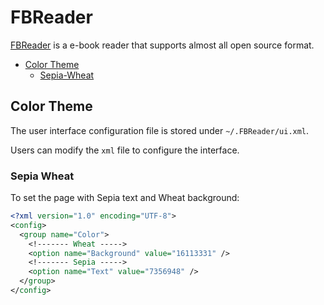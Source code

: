 FBReader
========
[FBReader]() is a e-book reader that supports almost all open source format.

* [Color Theme](#color-theme)
  * [Sepia-Wheat](#sepia-wheat)

## Color Theme
The user interface configuration file is stored under `~/.FBReader/ui.xml`.

Users can modify the `xml` file to configure the interface.

### Sepia Wheat
To set the page with Sepia text and Wheat background:
```xml
<?xml version="1.0" encoding="UTF-8">
<config>
  <group name="Color">
    <!------- Wheat ----->
    <option name="Background" value="16113331" />
    <!------- Sepia ----->
    <option name="Text" value="7356948" />
  </group>
</config>
```
